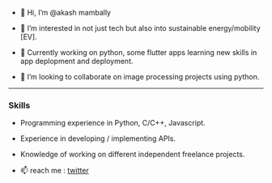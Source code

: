 - 👋 Hi, I’m @akash mambally

- 👀 I’m interested in not just tech but also into sustainable energy/mobility [EV].
- 🌱 Currently working on python, some flutter apps learning new skills in app deplopment and deployment.
- 💞️ I’m looking to collaborate on image processing projects using python.

----
### Skills

- Programming experience in  Python, C/C++, Javascript.
- Experience in developing / implementing APIs.
- Knowledge of working on different independent freelance projects.


- 📫 reach me : [twitter](https://twitter.com/akash_tvm)

<!---
akaspringfield/akaspringfield is a ✨ special ✨ repository because its `README.md` (this file) appears on your GitHub profile.
You can click the Preview link to take a look at your changes.
--->
